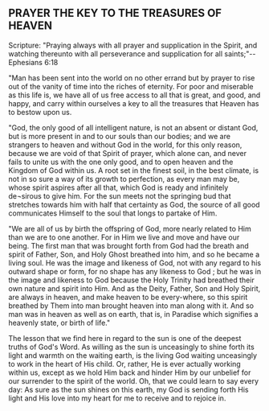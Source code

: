 ## PRAYER THE KEY TO THE TREASURES OF HEAVEN ##

Scripture: "Praying always with all prayer and supplication in the Spirit, and watching thereunto with all perseverance and supplication for all saints;"--Ephesians 6:18



"Man has been sent into the world on no other errand but by prayer to rise out of the vanity of time into the riches of eternity. For poor and miserable as this life is, we have all of us free access to all that is great, and good, and happy, and carry within ourselves a key to all the treasures that Heaven has to bestow upon us.

"God, the only good of all intelligent nature, is not an absent or distant God, but is more present in and to our souls than our bodies; and we are strangers to heaven and without God in the world, for this only reason, because we are void of that Spirit of prayer, which alone can, and never fails to unite us with the one only good, and to open heaven and the Kingdom of God within us. A root set in the finest soil, in the best climate, is not in so sure a way of its growth to perfection, as every man may be, whose spirit aspires after all that, which God is ready and infinitely de¬sirous to give him. For the sun meets not the springing bud that stretches towards him with half that certainty as God, the source of all good communicates Himself to the soul that longs to partake of Him.



"We are all of us by birth the offspring of God, more nearly related to Him than we are to one another. For in Him we live and move and have our being. The first man that was brought forth from God had the breath and spirit of Father, Son, and Holy Ghost breathed into him, and so he became a living soul. He was the image and likeness of God, not with any regard to his outward shape or form, for no shape has any likeness to God ; but he was in the image and likeness to God because the Holy Trinity had breathed their own nature and spirit into Him. And as the Deity, Father, Son and Holy Spirit, are always in heaven, and make heaven to be every-where, so this spirit breathed by Them into man brought heaven into man along with it. And so man was in heaven as well as on earth, that is, in Paradise which signifies a heavenly state, or birth of life."



The lesson that we find here in regard to the sun is one of the deepest truths of God's Word. As willing as the sun is unceasingly to shine forth its light and warmth on the waiting earth, is the living God waiting unceasingly to work in the heart of His child. Or, rather, He is ever actually working within us, except as we hold Him back and hinder Him by our unbelief for our surrender to the spirit of the world. Oh, that we could learn to say every day: As sure as the sun shines on this earth, my God is sending forth His light and His love into my heart for me to receive and to rejoice in.

